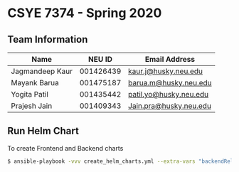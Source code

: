 # CSYE 7374 - Spring 2020

## Team Information

| Name | NEU ID | Email Address |
| --- | --- | --- |
|Jagmandeep Kaur | 001426439|kaur.j@husky.neu.edu |  | | |
|Mayank Barua| 001475187| barua.m@husky.neu.edu|
|Yogita Patil| 001435442|patil.yo@husky.neu.edu |
|Prajesh Jain| 001409343| Jain.pra@husky.neu.edu|

## Run Helm Chart

To create Frontend and Backend charts

```bash
$ ansible-playbook -vvv create_helm_charts.yml --extra-vars "backendReleaseName=value imageBackend=value rdsConnection=value bucketName=value awsKey=value secretKey=value imageFrontend=value frontendReleaseName=value dockerString=value redis_sentinel_enabled=true/false redis_cluster_enabled=true/false redis_password=Redis_Password readinessProbe_failureThreshold=3 domainname=prod.csye6225-xyz"
```

